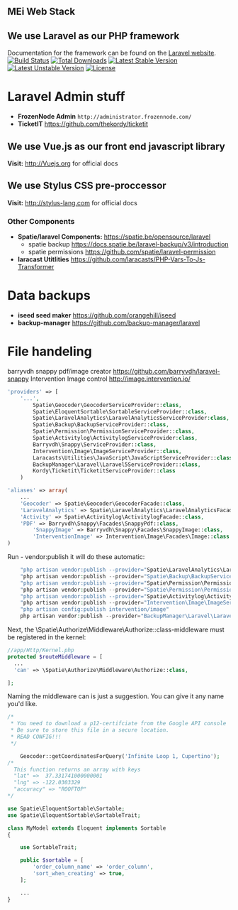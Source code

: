 ## MEi Web Stack



## We use Laravel as our PHP framework
Documentation for the framework can be found on the [Laravel website](http://laravel.com/docs).
[![Build Status](https://travis-ci.org/laravel/framework.svg)](https://travis-ci.org/laravel/framework)
[![Total Downloads](https://poser.pugx.org/laravel/framework/d/total.svg)](https://packagist.org/packages/laravel/framework)
[![Latest Stable Version](https://poser.pugx.org/laravel/framework/v/stable.svg)](https://packagist.org/packages/laravel/framework)
[![Latest Unstable Version](https://poser.pugx.org/laravel/framework/v/unstable.svg)](https://packagist.org/packages/laravel/framework)
[![License](https://poser.pugx.org/laravel/framework/license.svg)](https://packagist.org/packages/laravel/framework)


# Laravel Admin stuff
- **FrozenNode Admin** ``http://administrator.frozennode.com/ ``
- **TicketIT** https://github.com/thekordy/ticketit

## We use Vue.js as our front end javascript library
**Visit:** http://Vuejs.org for official docs

## We use Stylus CSS pre-proccessor 
**Visit:** http://stylus-lang.com for official docs

### Other Components
- **Spatie/laravel Components:** https://spatie.be/opensource/laravel
	- spatie backup	https://docs.spatie.be/laravel-backup/v3/introduction
	- spatie permissions https://github.com/spatie/laravel-permission
- **laracast Utitlities** https://github.com/laracasts/PHP-Vars-To-Js-Transformer

# Data backups
- **iseed seed maker** https://github.com/orangehill/iseed
- **backup-manager** https://github.com/backup-manager/laravel

# File handeling
barryvdh snappy pdf/image creator https://github.com/barryvdh/laravel-snappy
Intervention Image control http://image.intervention.io/

```php
'providers' => [
    '...',
		Spatie\Geocoder\GeocoderServiceProvider::class,
		Spatie\EloquentSortable\SortableServiceProvider::class,
		Spatie\LaravelAnalytics\LaravelAnalyticsServiceProvider:class,
		Spatie\Backup\BackupServiceProvider::class,
		Spatie\Permission\PermissionServiceProvider::class,
		Spatie\Activitylog\ActivitylogServiceProvider:class,
		Barryvdh\Snappy\ServiceProvider::class,
		Intervention\Image\ImageServiceProvider::class,
		Laracasts\Utilities\JavaScript\JavaScriptServiceProvider::class,
		BackupManager\Laravel\Laravel5ServiceProvider::class,
		Kordy\Ticketit\TicketitServiceProvider::class
	)
```


```php
'aliases' => array(
    ...
    'Geocoder' => Spatie\Geocoder\GeocoderFacade::class,
    'LaravelAnalytics' => Spatie\LaravelAnalytics\LaravelAnalyticsFacade::class,
    'Activity' => Spatie\Activitylog\ActivitylogFacade::class,
    'PDF' => Barryvdh\Snappy\Facades\SnappyPdf::class,
		'SnappyImage' => Barryvdh\Snappy\Facades\SnappyImage::class,
		'InterventionImage' => Intervention\Image\Facades\Image::class
)
```

Run - vendor:publish it will do these automatic:
```php
	"php artisan vendor:publish --provider="Spatie\LaravelAnalytics\LaravelAnalyticsServiceProvider"
	"php artisan vendor:publish --provider="Spatie\Backup\BackupServiceProvider"
	"php artisan vendor:publish --provider="Spatie\Permission\PermissionServiceProvider" --tag="migrations"
	"php artisan vendor:publish --provider="Spatie\Permission\PermissionServiceProvider" --tag="config"
	"php artisan vendor:publish --provider="Spatie\Activitylog\ActivitylogServiceProvider" --tag="migrations"
	"php artisan vendor:publish --provider="Intervention\Image\ImageServiceProviderLaravel5"
	"php artisan config:publish intervention/image"
	php artisan vendor:publish --provider="BackupManager\Laravel\Laravel5ServiceProvider"

```

Next, the \Spatie\Authorize\Middleware\Authorize::class-middleware must be registered in the kernel:
```php
//app/Http/Kernel.php
protected $routeMiddleware = [
  ...
  'can' => \Spatie\Authorize\Middleware\Authorize::class,

];
```
Naming the middleware can is just a suggestion. You can give it any name you'd like.


```php
/*
 * You need to download a p12-certifciate from the Google API console
 * Be sure to store this file in a secure location.
 * READ CONFIG!!!
 */
```


```php
	Geocoder::getCoordinatesForQuery('Infinite Loop 1, Cupertino');
/* 
  This function returns an array with keys
  "lat" =>  37.331741000000001
  "lng" => -122.0303329
  "accuracy" => "ROOFTOP"
*/
```

```php
use Spatie\EloquentSortable\Sortable;
use Spatie\EloquentSortable\SortableTrait;

class MyModel extends Eloquent implements Sortable
{

    use SortableTrait;

    public $sortable = [
        'order_column_name' => 'order_column',
        'sort_when_creating' => true,
    ];

    ...
}
```



